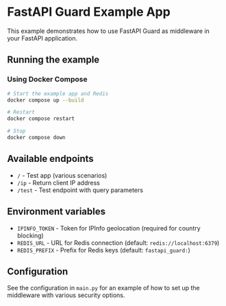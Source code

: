# FastAPI Guard Example App

This example demonstrates how to use FastAPI Guard as middleware in your FastAPI application.

## Running the example

### Using Docker Compose

```bash
# Start the example app and Redis
docker compose up --build

# Restart
docker compose restart

# Stop
docker compose down
```

## Available endpoints

- `/` - Test app (various scenarios)
- `/ip` - Return client IP address
- `/test` - Test endpoint with query parameters

## Environment variables

- `IPINFO_TOKEN` - Token for IPInfo geolocation (required for country blocking)
- `REDIS_URL` - URL for Redis connection (default: `redis://localhost:6379`)
- `REDIS_PREFIX` - Prefix for Redis keys (default: `fastapi_guard:`)

## Configuration

See the configuration in `main.py` for an example of how to set up the middleware with various security options.